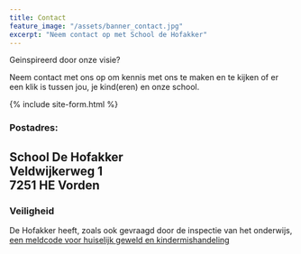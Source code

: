 ```yaml
---
title: Contact
feature_image: "/assets/banner_contact.jpg"
excerpt: "Neem contact op met School de Hofakker"
---
```

Geinspireerd door onze visie?

Neem contact met ons op om kennis met ons te maken en te kijken of er een klik is tussen jou, je kind(eren) en onze school.

{% include site-form.html %}
### Postadres:
School De Hofakker<br>
Veldwijkerweg 1<br>
7251 HE Vorden
---
### Veiligheid
De Hofakker heeft, zoals ook gevraagd door de inspectie van het onderwijs, [een meldcode voor huiselijk geweld en kindermishandeling](/assets/Meldcode-huiselijk-geweld.pdf)
